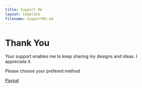 ```yaml
---
title: Support Me
layout: template
filename: SupportMe.md 
--- 
```

# Thank You

Your support enables me to keep sharing my designs and ideas. I appreciate it. 

Please choose your prefered method

[Paypal](http://paypal.me/Stu142)

